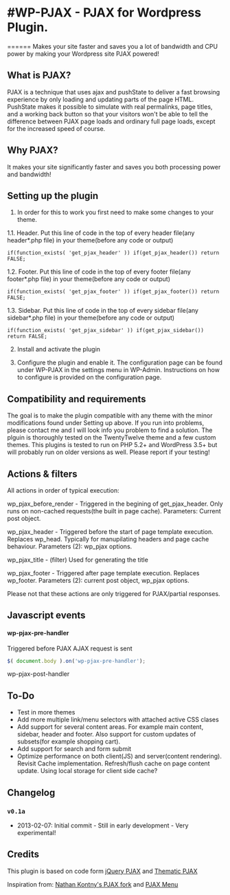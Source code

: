 #WP-PJAX - PJAX for Wordpress Plugin.
=======


======
Makes your site faster and saves you a lot of bandwidth and CPU power by making your Wordpress site PJAX powered!

## What is PJAX?
PJAX is a technique that uses ajax and pushState to deliver a fast browsing experience by only loading and updating parts of the page HTML. PushState makes it possible to simulate with real permalinks, page titles, and a working back button so that your visitors won't be able to tell the difference between PJAX page loads and ordinary full page loads, except for the increased speed of course. 

## Why PJAX?
It makes your site significantly faster and saves you both processing power and bandwidth!

## Setting up the plugin

1. In order for this to work you first need to make some changes to your theme.

1.1. Header. Put this line of code in the top of every header file(any header*.php file) in your theme(before any code or output)

    if(function_exists( 'get_pjax_header' )) if(get_pjax_header()) return FALSE;

1.2. Footer. Put this line of code in the top of every footer file(any footer*.php file) in your theme(before any code or output)

    if(function_exists( 'get_pjax_footer' )) if(get_pjax_footer()) return FALSE;

1.3. Sidebar. Put this line of code in the top of every sidebar file(any sidebar*.php file) in your theme(before any code or output)

    if(function_exists( 'get_pjax_sidebar' )) if(get_pjax_sidebar()) return FALSE;

2. Install and activate the plugin 

3. Configure the plugin and enable it. The configuration page can be found under WP-PJAX in the settings menu in WP-Admin. Instructions on how to configure is provided on the configuration page.

## Compatibility and requirements
The goal is to make the plugin compatible with any theme with the minor modifications found under Setting up above. If you run into problems, please contact me and I will look info you problem to find a solution. The plguin is thoroughly tested on the TwentyTwelve theme and a few custom themes. 
This plugins is tested to run on PHP 5.2+ and WordPress 3.5+ but will probably run on older versions as well. Please report if your testing! 

## Actions & filters
All actions in order of typical execution: 

wp_pjax_before_render - Triggered in the begining of get_pjax_header. Only runs on non-cached requests(the built in page cache).
Parameters: Current post object.

wp_pjax_header - Triggered before the start of page template execution. Replaces wp_head. Typically for manupilating headers and page cache behaviour. 
Parameters (2): wp_pjax options.

wp_pjax_title - (filter) Used for generating the title

wp_pjax_footer - Triggered after page template execution. Replaces wp_footer.
Parameters (2): current post object, wp_pjax options.

Please not that these actions are only triggered for PJAX/partial responses.

## Javascript events

#### wp-pjax-pre-handler
Triggered before PJAX AJAX request is sent

```javascript 
$( document.body ).on('wp-pjax-pre-handler'); 
```


wp-pjax-post-handler


## To-Do
- Test in more themes
- Add more multiple link/menu selectors with attached active CSS clases
- Add support for several content areas. For example main content, sidebar, header and footer. Also support for custom updates of subsets(for example shopping cart).
- Add support for search and form submit
- Optimize performance on both client(JS) and server(content rendering). Revisit Cache implementation. Refresh/flush cache on page content update. Using local storage for client side cache?

## Changelog

### `v0.1a`

- 2013-02-07: Initial commit - Still in early development - Very experimental!


## Credits

This plugin is based on code form [jQuery PJAX](https://github.com/defunkt/jquery-pjax/) and [Thematic PJAX](https://github.com/wayoutmind/thematic-pjax/)

Inspiration from: [Nathan Kontny's PJAX fork](https://github.com/n8/jquery-pjax/tree/localcache_firebase) and [PJAX Menu](https://github.com/nikolas/pjax-menu/)

